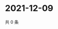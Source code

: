 # 2021-12-09

共 0 条

<!-- BEGIN WEIBO -->
<!-- 最后更新时间 Thu Dec 09 2021 15:14:24 GMT+0800 (China Standard Time) -->

<!-- END WEIBO -->
